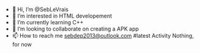 - 👋 Hi, I’m @SebLeVrais
- 👀 I’m interested in HTML developement
- 🌱 I’m currently learning C++
- 💞️ I’m looking to collaborate on creating a APK app
- 📫 How to reach me sebdep2013@outlook.com
#latest Activity
Nothing, for now

<!---
SebLeVrais/SebLeVrais is a ✨ special ✨ repository because its `README.md` (this file) appears on your GitHub profile.
You can click the Preview link to take a look at your changes.
--->
